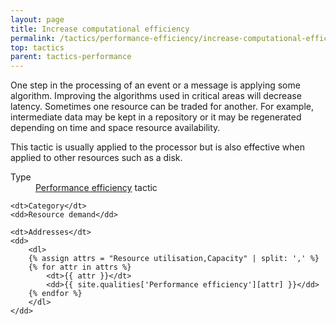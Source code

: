 ```yaml
---
layout: page
title: Increase computational efficiency
permalink: /tactics/performance-efficiency/increase-computational-efficiency/
top: tactics
parent: tactics-performance
---
```


One step in the processing of an event or a message is applying some algorithm. Improving the algorithms used in critical areas will decrease latency.
Sometimes one resource can be traded for another. For example, intermediate data may be kept in a repository or it may be regenerated depending on time and
space resource availability.

This tactic is usually applied to the processor but is also effective when applied to other resources such as a disk.

<dl>
    <dt>Type</dt>
    <dd><a href="{{ '/quality/performance-efficiency/' | relative_url }}">Performance efficiency</a> tactic</dd>
    
    <dt>Category</dt>
    <dd>Resource demand</dd>
    
    <dt>Addresses</dt>
    <dd>
        <dl>
        {% assign attrs = "Resource utilisation,Capacity" | split: ',' %}
        {% for attr in attrs %}
            <dt>{{ attr }}</dt>
            <dd>{{ site.qualities['Performance efficiency'][attr] }}</dd>
        {% endfor %}
        </dl>
    </dd>
</dl>
